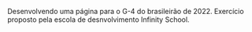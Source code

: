Desenvolvendo uma página para o G-4 do brasileirão de 2022. Exercício proposto pela escola de desnvolvimento Infinity School.
